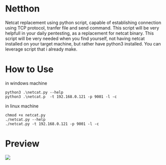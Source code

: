 # Netthon
Netcat replacement using python script, capable of establishing connection using TCP protocol, tranfer file and send command.
This script will be very helpfull in your daily pentesting, as a replacement for netcat binary. This script will be very needed when
you find yourself, not having netcat installed on your target machine, but rather have python3 installed. 
You can leverage script that i already make.

# How to Use
in windows machine
```
python3 .\netcat.py --help
python3 .\netcat.p  -t 192.168.0.121 -p 9001 -l -c

```
in linux machine
```
chmod +x netcat.py
./netcat.py --help
./netcat.py -t 192.168.0.121 -p 9001 -l -c

```

 # Preview
![](/image/image01.png)
